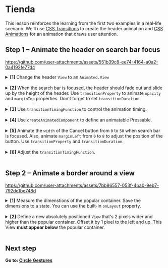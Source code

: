 # Tienda

This lesson reinforces the learning from the first two examples in a real-life scenario. We'll use [CSS Transitions](https://docs.swmansion.com/react-native-reanimated/docs/next/category/css-transitions) to create the header animation and [CSS Animations](https://docs.swmansion.com/react-native-reanimated/docs/next/category/css-animations) for an animation that draws user attention.

## Step 1 – Animate the header on search bar focus


https://github.com/user-attachments/assets/551b39c8-ee74-4164-a0a2-0a4192fe77d4



<details>
<summary>
  <b>[1]</b> Change the header <code>View</code> to an <code>Animated.View</code>
</summary>

<br/>

```jsx
import Animated from 'react-native-reanimated';

<Animated.View
  style={styles.header}
  {/* ... */}
>
```

</details>

<br/>

<details>
<summary>
  <b>[2]</b> When the search bar is focused, the header should fade out and slide up by the height of the header. Use <code>transitionProperty</code> to animate <code>opacity</code> and <code>marginTop</code> properties. Don't forget to set <code>transitionDuration</code>.
</summary>

<br/>

```jsx
<Animated.View
  style={[
    styles.header,
    {
      transitionProperty: ["opacity", "marginTop"],
      transitionDuration: 200,
      opacity: isFocused ? 0 : 1,
      marginTop: isFocused && headerHeight ? -headerHeight : 0,
    },
  ]}
  {/* ... */}
>
```

</details>

<br/>

<details>
<summary>
  <b>[3]</b> Use <code>transitionTimingFunction</code> to control the animation timing.
</summary>

<br/>

```jsx
<Animated.View
  style={[
    styles.header,
    {
      {/* ... */}
      transitionTimingFunction: "ease-in-out",
    },
  ]}
  {/* ... */}
>
```

</details>

<br/>

<details>
<summary>
  <b>[4]</b> Use <code>createAnimatedComponent</code> to define an animatable Pressable.
</summary>

<br/>

```jsx
const AnimatedPressable = Animated.createAnimatedComponent(Pressable);

function Header() {
  {/*...*/}
  return (
    {/*...*/}
    <AnimatedPressable onPress={handleCancel} style={styles.button}>
  )
}
```

</details>

<br/>

<details>
<summary>
  <b>[5]</b> Animate the <code>width</code> of the Cancel button from <code>0</code> to <code>50</code> when search bar is focused. Also, animate <code>marginLeft</code> from <code>0</code> to <code>8</code> to adjust the position of the button. Use <code>transitionProperty</code> and <code>transitionDuration</code>.
</summary>

<br/>

```jsx
<AnimatedPressable
  {/* ... */}
  style={[
    styles.button,
    {
      transitionProperty: ["width", "marginLeft"],
      transitionDuration: 200,
      transitionTimingFunction: "ease-in-out",
      width: isFocused ? 50 : 0,
      marginLeft: isFocused ? 8 : 0,
    },
  ]}
>
```

</details>

<br/>

<details>
<summary>
  <b>[6]</b> Adjust the <code>transitionTimingFunction</code>.
</summary>

<br/>

```jsx
<AnimatedPressable
  {/* ... */}
  style={[
    styles.button,
    {
      {/*...*/}
      transitionTimingFunction: "ease-in-out",
    },
  ]}
>
```

</details>

<br/>

## Step 2 – Animate a border around a view 


https://github.com/user-attachments/assets/7bb86557-053f-4ba0-9eb7-792de1be748d


<details>
<summary>
  <b>[1]</b> Measure the dimenstions of the popular container. Save the dimensions to a state. You can use the built-in <code>onLayout</code> property. 
</summary>

<br/>

```jsx
function Details() {
  const [dimenstions, setDimensions] = useState({ width: 0, height: 0 });
  return (
    <View style={styles.content}>
      <View
        style={styles.popularContainer}
        onLayout={(event) => setDimensions(event.nativeEvent.layout)}
      >
      {/* ... */}
  )
}
```

</details>

<br/>

<details>
<summary>
  <b>[2]</b> Define a new absolutely positioned <code>View</code> that's 2 pixels wider and higher than the popular container. Offset it by 1 pixel to the left and up. This View <b>must appear below</b> the popular container.
</summary>

<br/>

```jsx

```

</details>

<br/>


## Next step

**Go to: [Circle Gestures](../4_CircleGestures/)**

